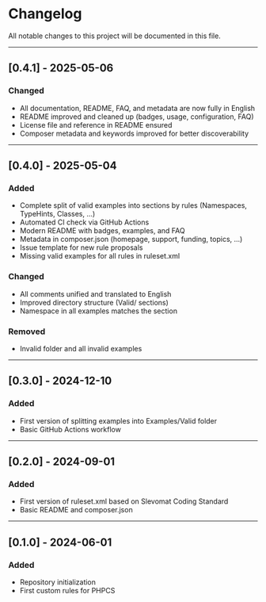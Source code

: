 # Changelog

All notable changes to this project will be documented in this file.

---

## [0.4.1] - 2025-05-06
### Changed
- All documentation, README, FAQ, and metadata are now fully in English
- README improved and cleaned up (badges, usage, configuration, FAQ)
- License file and reference in README ensured
- Composer metadata and keywords improved for better discoverability

---

## [0.4.0] - 2025-05-04
### Added
- Complete split of valid examples into sections by rules (Namespaces, TypeHints, Classes, ...)
- Automated CI check via GitHub Actions
- Modern README with badges, examples, and FAQ
- Metadata in composer.json (homepage, support, funding, topics, ...)
- Issue template for new rule proposals
- Missing valid examples for all rules in ruleset.xml

### Changed
- All comments unified and translated to English
- Improved directory structure (Valid/ sections)
- Namespace in all examples matches the section

### Removed
- Invalid folder and all invalid examples

---

## [0.3.0] - 2024-12-10
### Added
- First version of splitting examples into Examples/Valid folder
- Basic GitHub Actions workflow

---

## [0.2.0] - 2024-09-01
### Added
- First version of ruleset.xml based on Slevomat Coding Standard
- Basic README and composer.json

---

## [0.1.0] - 2024-06-01
### Added
- Repository initialization
- First custom rules for PHPCS 